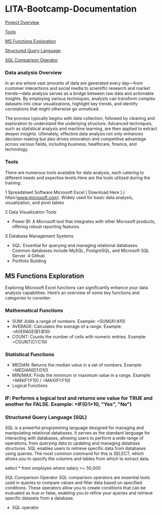 # LITA-Bootcamp-Documentation

[Project Overview](#project-overview)

 [Tools](#tools)

[MS Functions Exploration](#ms-function-exploration)

 [Structured Query Language](#structured-query-language)

[SQL Comparison Operator](#sql-comparison-operator)

### Data analysis Overview
In an era where vast amounts of data are generated every day—from customer interactions and social media to scientific research and market trends—data analysis serves as a bridge between raw data and actionable insights. By employing various techniques, analysts can transform complex datasets into clear visualizations, highlight key trends, and identify correlations that might otherwise go unnoticed.

The process typically begins with data collection, followed by cleaning and exploration to understand the underlying structure. Advanced techniques, such as statistical analysis and machine learning, are then applied to extract deeper insights. Ultimately, effective data analysis not only enhances decision-making but also drives innovation and competitive advantage across various fields, including business, healthcare, finance, and technology.

### Tools
There are numerous tools available for data analysis, each catering to different needs and expertise levels.Here are the tools utilized during the training:

   1 Spreadsheet Software
Microsoft Excel [ Download Here ].( https:\www.microsoft.com).
Widely used for basic data analysis, visualization, and pivot tables

  2 Data Visualization Tools
-  Power BI: A Microsoft tool that integrates with other Microsoft products, offering robust reporting features.
   
  3  Database Management Systems
-  SQL: Essential for querying and managing relational databases. Common databases include MySQL, PostgreSQL, and Microsoft SQL Server.
  4  Github
-  Portfolio Building
  
## MS Functions Exploration
Exploring Microsoft Excel functions can significantly enhance your data analysis capabilities. Here’s an overview of some key functions and categories to consider:

### Mathematical Functions

-  SUM: Adds a range of numbers. Example: =SUM(A1:A10)
-  AVERAGE: Calculates the average of a range. Example: =AVERAGE(B1:B10)
-  COUNT: Counts the number of cells with numeric entries. Example: =COUNT(C1:C10)

### Statistical Functions

-  MEDIAN: Returns the median value in a set of numbers. Example: =MEDIAN(D1:D10)
-  MIN/MAX: Finds the minimum or maximum value in a range. Example: =MIN(F1:F10) / =MAX(F1:F10)
-  Logical Functions

###  IF: Performs a logical test and returns one value for TRUE and another for FALSE. Example: =IF(G1>10, "Yes", "No")

### Structured Query Language (SQL)
SQL is a powerful programming language designed for managing and manipulating relational databases. It serves as the standard language for interacting with databases, allowing users to perform a wide range of operations, from querying data to updating and managing database structures. SQL enables users to retrieve specific data from databases using queries. The most common command for this is SELECT, which allows you to specify the columns and tables from which to extract data.

select * from employee
where salary >= 50,000

SQL Comparison Operator
SQL comparison operators are essential tools used in queries to compare values and filter data based on specified conditions.
These operators allow you to create conditions that can be evaluated as true or false, enabling you to refine your queries and retrieve specific datasets from a database.

- SQL operator
